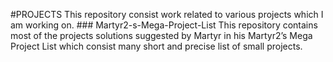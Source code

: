 #PROJECTS
	This repository consist work related to various projects which I am working on.
	### Martyr2-s-Mega-Project-List
	This repository contains most of the projects solutions suggested by Martyr in his Martyr2’s Mega Project List which consist many short and precise list of small projects.
